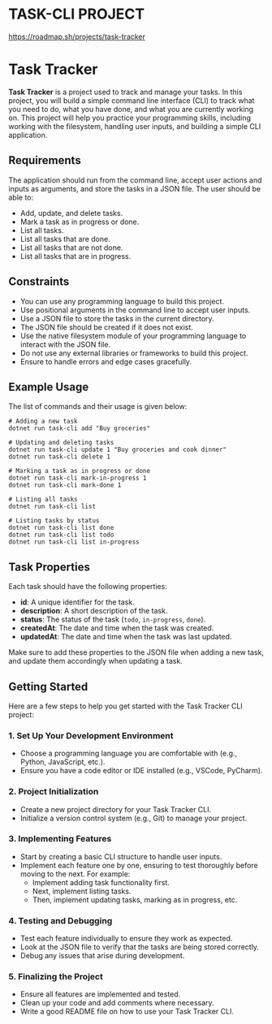 # TASK-CLI PROJECT

https://roadmap.sh/projects/task-tracker

# Task Tracker

**Task Tracker** is a project used to track and manage your tasks. In this project, you will build a simple command line interface (CLI) to track what you need to do, what you have done, and what you are currently working on. This project will help you practice your programming skills, including working with the filesystem, handling user inputs, and building a simple CLI application.

## Requirements

The application should run from the command line, accept user actions and inputs as arguments, and store the tasks in a JSON file. The user should be able to:

- Add, update, and delete tasks.
- Mark a task as in progress or done.
- List all tasks.
- List all tasks that are done.
- List all tasks that are not done.
- List all tasks that are in progress.

## Constraints

- You can use any programming language to build this project.
- Use positional arguments in the command line to accept user inputs.
- Use a JSON file to store the tasks in the current directory.
- The JSON file should be created if it does not exist.
- Use the native filesystem module of your programming language to interact with the JSON file.
- Do not use any external libraries or frameworks to build this project.
- Ensure to handle errors and edge cases gracefully.

## Example Usage

The list of commands and their usage is given below:

```
# Adding a new task
dotnet run task-cli add "Buy groceries"

# Updating and deleting tasks
dotnet run task-cli update 1 "Buy groceries and cook dinner"
dotnet run task-cli delete 1

# Marking a task as in progress or done
dotnet run task-cli mark-in-progress 1
dotnet run task-cli mark-done 1

# Listing all tasks
dotnet run task-cli list

# Listing tasks by status
dotnet run task-cli list done
dotnet run task-cli list todo
dotnet run task-cli list in-progress
```

## Task Properties

Each task should have the following properties:

- **id**: A unique identifier for the task.
- **description**: A short description of the task.
- **status**: The status of the task (`todo`, `in-progress`, `done`).
- **createdAt**: The date and time when the task was created.
- **updatedAt**: The date and time when the task was last updated.

Make sure to add these properties to the JSON file when adding a new task, and update them accordingly when updating a task.

## Getting Started

Here are a few steps to help you get started with the Task Tracker CLI project:

### 1. Set Up Your Development Environment
- Choose a programming language you are comfortable with (e.g., Python, JavaScript, etc.).
- Ensure you have a code editor or IDE installed (e.g., VSCode, PyCharm).

### 2. Project Initialization
- Create a new project directory for your Task Tracker CLI.
- Initialize a version control system (e.g., Git) to manage your project.

### 3. Implementing Features
- Start by creating a basic CLI structure to handle user inputs.
- Implement each feature one by one, ensuring to test thoroughly before moving to the next. For example:
  - Implement adding task functionality first.
  - Next, implement listing tasks.
  - Then, implement updating tasks, marking as in progress, etc.

### 4. Testing and Debugging
- Test each feature individually to ensure they work as expected. 
- Look at the JSON file to verify that the tasks are being stored correctly.
- Debug any issues that arise during development.

### 5. Finalizing the Project
- Ensure all features are implemented and tested.
- Clean up your code and add comments where necessary.
- Write a good README file on how to use your Task Tracker CLI.
